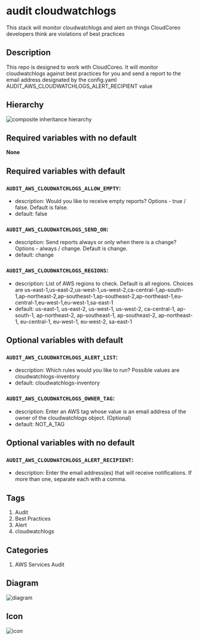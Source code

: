 audit cloudwatchlogs
============================
This stack will monitor cloudwatchlogs and alert on things CloudCoreo developers think are violations of best practices


## Description
This repo is designed to work with CloudCoreo. It will monitor cloudwatchlogs against best practices for you and send a report to the email address designated by the config.yaml AUDIT_AWS_CLOUDWATCHLOGS_ALERT_RECIPIENT value

## Hierarchy
![composite inheritance hierarchy](https://raw.githubusercontent.com/CloudCoreo/audit-aws-cloudwatchlogs/master/images/hierarchy.png "composite inheritance hierarchy")



## Required variables with no default

**None**


## Required variables with default

### `AUDIT_AWS_CLOUDWATCHLOGS_ALLOW_EMPTY`:
  * description: Would you like to receive empty reports? Options - true / false. Default is false.
  * default: false

### `AUDIT_AWS_CLOUDWATCHLOGS_SEND_ON`:
  * description: Send reports always or only when there is a change? Options - always / change. Default is change.
  * default: change

### `AUDIT_AWS_CLOUDWATCHLOGS_REGIONS`:
  * description: List of AWS regions to check. Default is all regions. Choices are us-east-1,us-east-2,us-west-1,us-west-2,ca-central-1,ap-south-1,ap-northeast-2,ap-southeast-1,ap-southeast-2,ap-northeast-1,eu-central-1,eu-west-1,eu-west-1,sa-east-1
  * default: us-east-1, us-east-2, us-west-1, us-west-2, ca-central-1, ap-south-1, ap-northeast-2, ap-southeast-1, ap-southeast-2, ap-northeast-1, eu-central-1, eu-west-1, eu-west-2, sa-east-1


## Optional variables with default

### `AUDIT_AWS_CLOUDWATCHLOGS_ALERT_LIST`:
  * description: Which rules would you like to run? Possible values are cloudwatchlogs-inventory
  * default: cloudwatchlogs-inventory

### `AUDIT_AWS_CLOUDWATCHLOGS_OWNER_TAG`:
  * description: Enter an AWS tag whose value is an email address of the owner of the cloudwatchlogs object. (Optional)
  * default: NOT_A_TAG


## Optional variables with no default

### `AUDIT_AWS_CLOUDWATCHLOGS_ALERT_RECIPIENT`:
  * description: Enter the email address(es) that will receive notifications. If more than one, separate each with a comma.

## Tags
1. Audit
1. Best Practices
1. Alert
1. cloudwatchlogs

## Categories
1. AWS Services Audit


## Diagram
![diagram](https://raw.githubusercontent.com/CloudCoreo/audit-aws-cloudwatchlogs/master/images/diagram.png "diagram")


## Icon
![icon](https://raw.githubusercontent.com/CloudCoreo/audit-aws-cloudwatchlogs/master/images/icon.png "icon")

